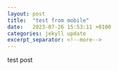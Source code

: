 ```yaml
---
layout: post
title:  "test from mobile"
date:   2023-07-26 15:53:11 +0100
categories: jekyll update
excerpt_separator: <!--more-->
---
```


test post
